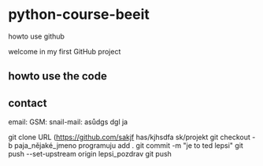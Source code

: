 # python-course-beeit
howto use github

welcome in my first GitHub project
## howto use the code

## contact
email:
GSM:
snail-mail: 
asůdgs dgl ja

git clone URL (https://github.com/sakjf has/kjhsdfa sk/projekt
git checkout -b paja_nějaké_jmeno
programuju
add .
git commit -m "je to ted lepsi"
git push --set-upstream origin lepsi_pozdrav
git push

